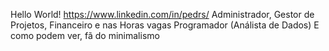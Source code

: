 Hello World!
https://www.linkedin.com/in/pedrs/
Administrador, Gestor de Projetos, Financeiro e nas Horas vagas Programador (Análista de Dados)
E como podem ver, fã do minimalismo
